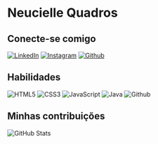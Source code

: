 # Neucielle Quadros

## Conecte-se comigo
[![LinkedIn](https://img.shields.io/badge/LinkedIn-000?style=for-the-badge&logo=linkedin&logoColor=DB7093)](https://www.linkedin.com/in/neucielle-quadros/)
[![Instagram](https://img.shields.io/badge/Instagram-000?style=for-the-badge&logo=instagram)](https://www.instagram.com/neucielle_quadros/)
[![Github](https://img.shields.io/badge/GitHub-100000?style=for-the-badge&logo=github&logoColor=DB7093)](https://github.com/Neucielle/)

## Habilidades
![HTML5](https://img.shields.io/badge/HTML5-000?style=for-the-badge&logo=html5&logoColor=DB7093)
![CSS3](https://img.shields.io/badge/CSS3-000?style=for-the-badge&logo=css3&logoColor=DB7093)
![JavaScript](https://img.shields.io/badge/JavaScript-000?style=for-the-badge&logo=javascript&logoColor=DB7093)
![Java](https://img.shields.io/badge/Java-ED8B00?style=for-the-badge&logo=openjdk&logoColor=white)
![Github](https://img.shields.io/badge/GitHub-100000?style=for-the-badge&logo=github&logoColor=DB7093)

## Minhas contribuições
![GitHub Stats](https://github-readme-stats.vercel.app/api?username=Neucielle&theme=transparent&bg_color=000&border_color=30A3DC&show_icons=true&icon_color=30A3DC&title_color=E94D5F&text_color=DB7093)


